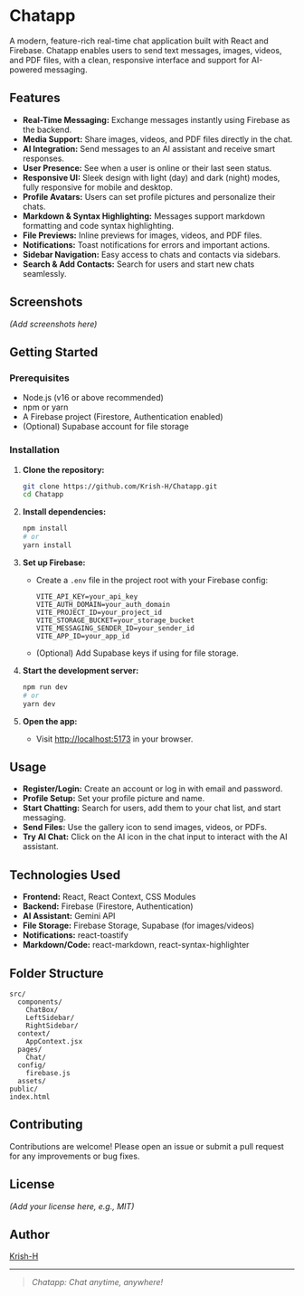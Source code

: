 # Chatapp

A modern, feature-rich real-time chat application built with React and Firebase. Chatapp enables users to send text messages, images, videos, and PDF files, with a clean, responsive interface and support for AI-powered messaging.

## Features

- **Real-Time Messaging:** Exchange messages instantly using Firebase as the backend.
- **Media Support:** Share images, videos, and PDF files directly in the chat.
- **AI Integration:** Send messages to an AI assistant and receive smart responses.
- **User Presence:** See when a user is online or their last seen status.
- **Responsive UI:** Sleek design with light (day) and dark (night) modes, fully responsive for mobile and desktop.
- **Profile Avatars:** Users can set profile pictures and personalize their chats.
- **Markdown & Syntax Highlighting:** Messages support markdown formatting and code syntax highlighting.
- **File Previews:** Inline previews for images, videos, and PDF files.
- **Notifications:** Toast notifications for errors and important actions.
- **Sidebar Navigation:** Easy access to chats and contacts via sidebars.
- **Search & Add Contacts:** Search for users and start new chats seamlessly.

## Screenshots

*(Add screenshots here)*

## Getting Started

### Prerequisites

- Node.js (v16 or above recommended)
- npm or yarn
- A Firebase project (Firestore, Authentication enabled)
- (Optional) Supabase account for file storage

### Installation

1. **Clone the repository:**
    ```bash
    git clone https://github.com/Krish-H/Chatapp.git
    cd Chatapp
    ```

2. **Install dependencies:**
    ```bash
    npm install
    # or
    yarn install
    ```

3. **Set up Firebase:**
    - Create a `.env` file in the project root with your Firebase config:

        ```
        VITE_API_KEY=your_api_key
        VITE_AUTH_DOMAIN=your_auth_domain
        VITE_PROJECT_ID=your_project_id
        VITE_STORAGE_BUCKET=your_storage_bucket
        VITE_MESSAGING_SENDER_ID=your_sender_id
        VITE_APP_ID=your_app_id
        ```

    - (Optional) Add Supabase keys if using for file storage.

4. **Start the development server:**
    ```bash
    npm run dev
    # or
    yarn dev
    ```

5. **Open the app:**
    - Visit [http://localhost:5173](http://localhost:5173) in your browser.

## Usage

- **Register/Login:** Create an account or log in with email and password.
- **Profile Setup:** Set your profile picture and name.
- **Start Chatting:** Search for users, add them to your chat list, and start messaging.
- **Send Files:** Use the gallery icon to send images, videos, or PDFs.
- **Try AI Chat:** Click on the AI icon in the chat input to interact with the AI assistant.

## Technologies Used

- **Frontend:** React, React Context, CSS Modules
- **Backend:** Firebase (Firestore, Authentication)
- **AI Assistant:** Gemini API
- **File Storage:** Firebase Storage, Supabase (for images/videos)
- **Notifications:** react-toastify
- **Markdown/Code:** react-markdown, react-syntax-highlighter

## Folder Structure

```
src/
  components/
    ChatBox/
    LeftSidebar/
    RightSidebar/
  context/
    AppContext.jsx
  pages/
    Chat/
  config/
    firebase.js
  assets/
public/
index.html
```

## Contributing

Contributions are welcome! Please open an issue or submit a pull request for any improvements or bug fixes.

## License

*(Add your license here, e.g., MIT)*

## Author

[Krish-H](https://github.com/Krish-H)

---

> _Chatapp: Chat anytime, anywhere!_
